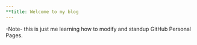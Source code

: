 ```yaml
---
**title: Welcome to my blog
---
```


-Note- this is just me learning how to modify and standup GitHub Personal Pages.
